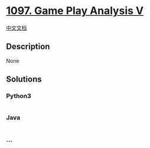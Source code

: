 # [1097. Game Play Analysis V](https://leetcode.com/problems/game-play-analysis-v)

[中文文档](/solution/1000-1099/1097.Game%20Play%20Analysis%20V/README.md)

## Description

None

## Solutions

<!-- tabs:start -->

### **Python3**

```python

```

### **Java**

```java

```

### **...**

```

```

<!-- tabs:end -->
